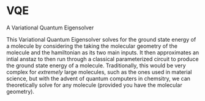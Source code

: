 # VQE
A Variational Quantum Eigensolver

This Variational Quantum Eigensolver solves for the ground state energy of a molecule by considering the taking the molecular geometry of the molecule and the hamiltonian as its two main inputs. It then approximates an intial anstaz to then run through a classical parameterized circuit to produce the ground state energy of a molecule. Traditionally, this would be very complex for _extremely_ large molecules, such as the ones used in material science, but with the advent of quantum computers in chemsitry, we can theoretically solve for any molecule (provided you have the molecular geometry).

